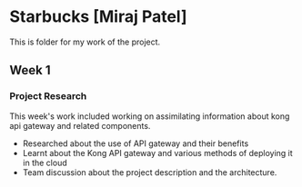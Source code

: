 # Starbucks [Miraj Patel]
This is folder for my work of the project.
## Week 1

### Project Research

This week's work included working on assimilating information about kong api gateway and related components.
* Researched about the use of API gateway and their benefits
* Learnt about the Kong API gateway and various methods of deploying it in the cloud
* Team discussion about the project description and the architecture.


